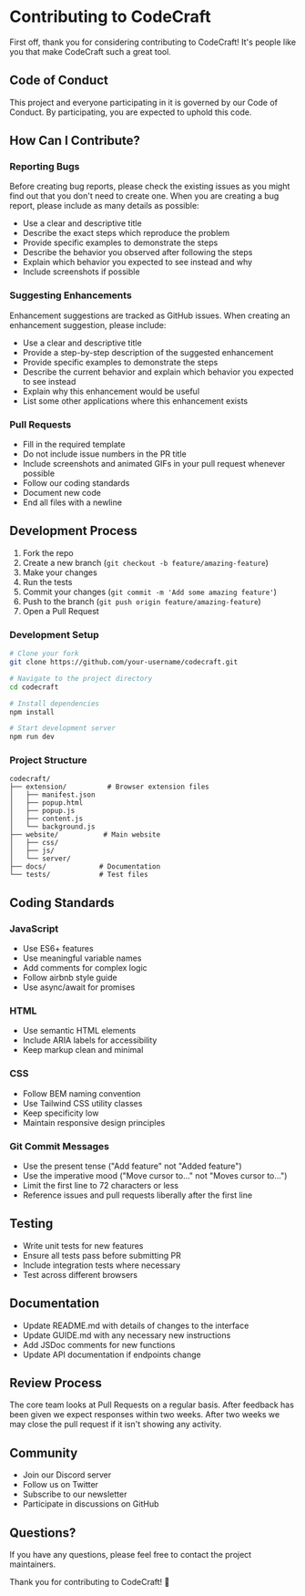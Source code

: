 # Contributing to CodeCraft

First off, thank you for considering contributing to CodeCraft! It's people like you that make CodeCraft such a great tool.

## Code of Conduct

This project and everyone participating in it is governed by our Code of Conduct. By participating, you are expected to uphold this code.

## How Can I Contribute?

### Reporting Bugs

Before creating bug reports, please check the existing issues as you might find out that you don't need to create one. When you are creating a bug report, please include as many details as possible:

* Use a clear and descriptive title
* Describe the exact steps which reproduce the problem
* Provide specific examples to demonstrate the steps
* Describe the behavior you observed after following the steps
* Explain which behavior you expected to see instead and why
* Include screenshots if possible

### Suggesting Enhancements

Enhancement suggestions are tracked as GitHub issues. When creating an enhancement suggestion, please include:

* Use a clear and descriptive title
* Provide a step-by-step description of the suggested enhancement
* Provide specific examples to demonstrate the steps
* Describe the current behavior and explain which behavior you expected to see instead
* Explain why this enhancement would be useful
* List some other applications where this enhancement exists

### Pull Requests

* Fill in the required template
* Do not include issue numbers in the PR title
* Include screenshots and animated GIFs in your pull request whenever possible
* Follow our coding standards
* Document new code
* End all files with a newline

## Development Process

1. Fork the repo
2. Create a new branch (`git checkout -b feature/amazing-feature`)
3. Make your changes
4. Run the tests
5. Commit your changes (`git commit -m 'Add some amazing feature'`)
6. Push to the branch (`git push origin feature/amazing-feature`)
7. Open a Pull Request

### Development Setup

```bash
# Clone your fork
git clone https://github.com/your-username/codecraft.git

# Navigate to the project directory
cd codecraft

# Install dependencies
npm install

# Start development server
npm run dev
```

### Project Structure

```
codecraft/
├── extension/          # Browser extension files
│   ├── manifest.json
│   ├── popup.html
│   ├── popup.js
│   ├── content.js
│   └── background.js
├── website/           # Main website
│   ├── css/
│   ├── js/
│   └── server/
├── docs/             # Documentation
└── tests/            # Test files
```

## Coding Standards

### JavaScript

* Use ES6+ features
* Use meaningful variable names
* Add comments for complex logic
* Follow airbnb style guide
* Use async/await for promises

### HTML

* Use semantic HTML elements
* Include ARIA labels for accessibility
* Keep markup clean and minimal

### CSS

* Follow BEM naming convention
* Use Tailwind CSS utility classes
* Keep specificity low
* Maintain responsive design principles

### Git Commit Messages

* Use the present tense ("Add feature" not "Added feature")
* Use the imperative mood ("Move cursor to..." not "Moves cursor to...")
* Limit the first line to 72 characters or less
* Reference issues and pull requests liberally after the first line

## Testing

* Write unit tests for new features
* Ensure all tests pass before submitting PR
* Include integration tests where necessary
* Test across different browsers

## Documentation

* Update README.md with details of changes to the interface
* Update GUIDE.md with any necessary new instructions
* Add JSDoc comments for new functions
* Update API documentation if endpoints change

## Review Process

The core team looks at Pull Requests on a regular basis. After feedback has been given we expect responses within two weeks. After two weeks we may close the pull request if it isn't showing any activity.

## Community

* Join our Discord server
* Follow us on Twitter
* Subscribe to our newsletter
* Participate in discussions on GitHub

## Questions?

If you have any questions, please feel free to contact the project maintainers.

Thank you for contributing to CodeCraft! 🚀
